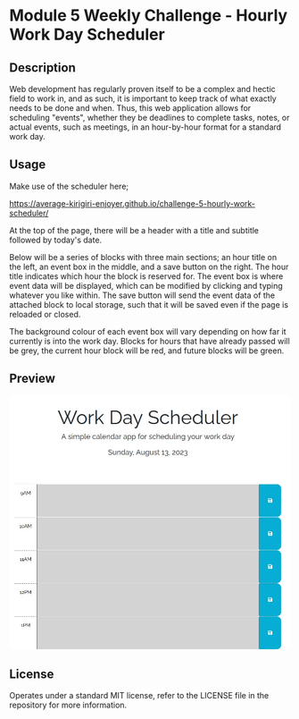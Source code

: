 # Module 5 Weekly Challenge - Hourly Work Day Scheduler

## Description

Web development has regularly proven itself to be a complex and hectic field to work in, and as such, it is important to keep track of what exactly needs to be done and when. Thus, this web application allows for scheduling "events", whether they be deadlines to complete tasks, notes, or actual events, such as meetings, in an hour-by-hour format for a standard work day.

## Usage

Make use of the scheduler here;

https://average-kirigiri-enjoyer.github.io/challenge-5-hourly-work-scheduler/

At the top of the page, there will be a header with a title and subtitle followed by today's date.

Below will be a series of blocks with three main sections; an hour title on the left, an event box in the middle, and a save button on the right. The hour title indicates which hour the block is reserved for. The event box is where event data will be displayed, which can be modified by clicking and typing whatever you like within. The save button will send the event data of the attached block to local storage, such that it will be saved even if the page is reloaded or closed.

The background colour of each event box will vary depending on how far it currently is into the work day. Blocks for hours that have already passed will be grey, the current hour block will be red, and future blocks will be green.

## Preview

![Preview of scheduler website](./assets/images/challenge-5-website-preview.jpg)

## License

Operates under a standard MIT license, refer to the LICENSE file in the repository for more information.
